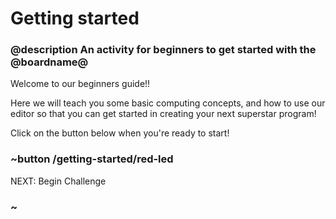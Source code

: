 # Getting started

### @description An activity for beginners to get started with the @boardname@

Welcome to our beginners guide!!

Here we will teach you some basic computing concepts, and how to use our editor so that you can get started in creating your next superstar program!

Click on the button below when you're ready to start!

### ~button /getting-started/red-led
NEXT: Begin Challenge
### ~